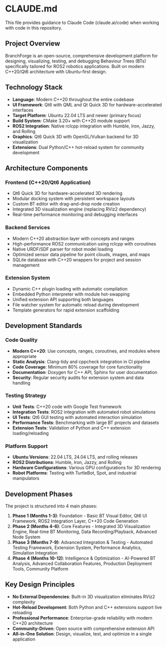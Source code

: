 # CLAUDE.md

This file provides guidance to Claude Code (claude.ai/code) when working with code in this repository.

## Project Overview

BranchForge is an open-source, comprehensive development platform for designing, visualizing, testing, and debugging Behaviour Trees (BTs) specifically tailored for ROS2 robotics applications. Built on modern C++20/Qt6 architecture with Ubuntu-first design.

## Technology Stack

- **Language**: Modern C++20 throughout the entire codebase
- **UI Framework**: Qt6 with QML and Qt Quick 3D for hardware-accelerated interfaces
- **Target Platform**: Ubuntu 22.04 LTS and newer (primary focus)
- **Build System**: CMake 3.20+ with C++20 module support
- **ROS2 Integration**: Native rclcpp integration with Humble, Iron, Jazzy, and Rolling
- **Graphics**: Qt6 Quick 3D with OpenGL/Vulkan backend for 3D visualization
- **Extensions**: Dual Python/C++ hot-reload system for community development

## Architecture Components

### Frontend (C++20/Qt6 Application)
- Qt6 Quick 3D for hardware-accelerated 3D rendering
- Modular docking system with persistent workspace layouts
- Custom BT editor with drag-and-drop node creation
- Integrated 3D visualization engine (replacing RViz2 dependency)
- Real-time performance monitoring and debugging interfaces

### Backend Services
- Modern C++20 abstraction layer with concepts and ranges
- High-performance ROS2 communication using rclcpp with coroutines
- Native URDF/SDF parser for robot model loading
- Optimized sensor data pipeline for point clouds, images, and maps
- SQLite database with C++20 wrappers for project and session management

### Extension System
- Dynamic C++ plugin loading with automatic compilation
- Embedded Python interpreter with module hot-swapping
- Unified extension API supporting both languages
- File watcher system for automatic reload during development
- Template generators for rapid extension scaffolding

## Development Standards

### Code Quality
- **Modern C++20**: Use concepts, ranges, coroutines, and modules where appropriate
- **Static Analysis**: Clang-tidy and cppcheck integration in CI pipeline
- **Code Coverage**: Minimum 80% coverage for core functionality
- **Documentation**: Doxygen for C++ API, Sphinx for user documentation
- **Security**: Regular security audits for extension system and data handling

### Testing Strategy
- **Unit Tests**: C++20 code with Google Test framework
- **Integration Tests**: ROS2 integration with automated robot simulations
- **UI Tests**: Qt6 GUI testing with automated interaction simulation
- **Performance Tests**: Benchmarking with large BT projects and datasets
- **Extension Tests**: Validation of Python and C++ extension loading/reloading

### Platform Support
- **Ubuntu Versions**: 22.04 LTS, 24.04 LTS, and rolling releases
- **ROS2 Distributions**: Humble, Iron, Jazzy, and Rolling
- **Hardware Configurations**: Various GPU configurations for 3D rendering
- **Robot Platforms**: Testing with TurtleBot, Spot, and industrial manipulators

## Development Phases

The project is structured into 4 main phases:

1. **Phase 1 (Months 1-3)**: Foundation - Basic BT Visual Editor, Qt6 UI Framework, ROS2 Integration Layer, C++20 Code Generation
2. **Phase 2 (Months 4-6)**: Core Features - Integrated 3D Visualization Engine, Real-time BT Monitoring, Data Recording/Playback, Advanced Node System
3. **Phase 3 (Months 7-9)**: Advanced Integration & Testing - Automated Testing Framework, Extension System, Performance Analytics, Simulation Integration
4. **Phase 4 (Months 10-12)**: Intelligence & Optimization - AI-Powered BT Analysis, Advanced Collaboration Features, Production Deployment Tools, Community Platform

## Key Design Principles

- **No External Dependencies**: Built-in 3D visualization eliminates RViz2 complexity
- **Hot-Reload Development**: Both Python and C++ extensions support live reloading
- **Professional Performance**: Enterprise-grade reliability with modern C++20 architecture
- **Community-Driven**: Open source with comprehensive extension API
- **All-in-One Solution**: Design, visualize, test, and optimize in a single application